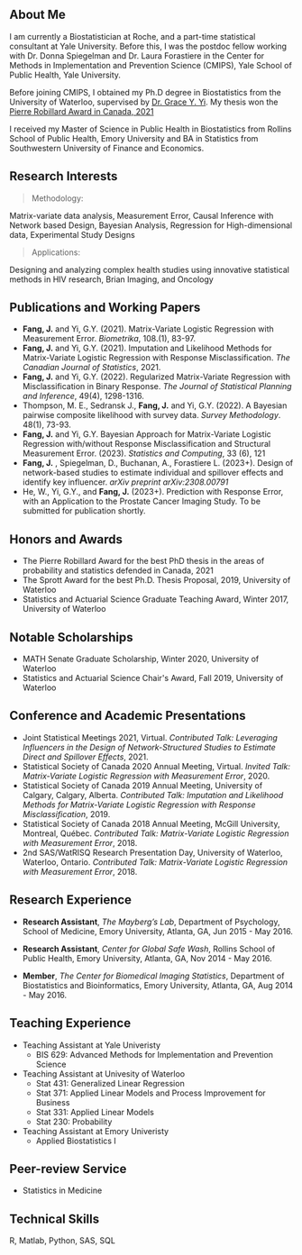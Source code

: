 ## About Me

I am currently a Biostatistician at Roche, and a part-time statistical consultant at Yale University. Before this, I was the postdoc fellow working with Dr. Donna Spiegelman and Dr. Laura Forastiere in the Center for Methods in Implementation and Prevention Science (CMIPS), Yale School of Public Health, Yale University.

Before joining CMIPS, I obtained my Ph.D degree in Biostatistics from the University of Waterloo, supervised by [Dr. Grace Y. Yi](https://www.uwo.ca/stats/people/bios/Yi,%20Grace.html).  My thesis won the [Pierre Robillard Award in Canada, 2021](https://ssc.ca/en/awards/2021/junhan-fang-pierre-robillard-award-2021)

I received my Master of Science in Public Health in Biostatistics from Rollins School of Public Health, Emory University and BA in Statistics from Southwestern University of Finance and Economics.

## Research Interests

> Methodology:

Matrix-variate data analysis, Measurement Error, Causal Inference with Network based Design, Bayesian Analysis, Regression for High-dimensional data, Experimental Study Designs




>Applications: 

Designing and analyzing complex health studies using innovative statistical methods in HIV research, Brian Imaging, and Oncology




## Publications and Working Papers


*  **Fang, J.** and Yi, G.Y. (2021). Matrix-Variate Logistic Regression with Measurement Error. _Biometrika_, 108.(1), 83-97.
*  **Fang, J.** and Yi, G.Y. (2021). Imputation and Likelihood Methods for Matrix-Variate Logistic Regression with Response Misclassification. _The Canadian Journal of Statistics_, 2021.
 * **Fang, J.** and Yi, G.Y. (2022). Regularized Matrix-Variate Regression with Misclassification in Binary Response. _The Journal of Statistical Planning and Inference_, 49(4), 1298-1316.
*  Thompson, M. E., Sedransk J., **Fang, J.** and Yi, G.Y. (2022). A Bayesian pairwise composite likelihood with survey data. _Survey Methodology_. 48(1), 73-93.
*  **Fang, J.** and Yi, G.Y. Bayesian Approach for Matrix-Variate Logistic Regression with/without Response Misclassification and Structural Measurement Error. (2023). _Statistics and Computing_, 33 (6), 121
*  **Fang, J.** , Spiegelman, D., Buchanan, A.,  Forastiere L. (2023+).  Design of network-based studies to estimate individual and spillover effects and identify key influencer. _arXiv preprint arXiv:2308.00791_
*  He, W., Yi, G.Y., and **Fang, J.** (2023+). Prediction with Response Error, with an Application to the Prostate Cancer Imaging Study. To be submitted for publication shortly.





## Honors and Awards

* The Pierre Robillard Award for the best PhD thesis in the areas of probability and statistics defended in Canada, 2021
* The Sprott Award for the best Ph.D. Thesis Proposal, 2019, University of Waterloo
* Statistics and Actuarial Science Graduate Teaching Award, Winter 2017, University of Waterloo


## Notable Scholarships

* MATH Senate Graduate Scholarship, Winter 2020, University of Waterloo
* Statistics and Actuarial Science Chair's Award, Fall 2019, University of Waterloo







## Conference and Academic Presentations

* Joint Statistical Meetings 2021, Virtual. _Contributed Talk: Leveraging Influencers in the Design of Network-Structured Studies to Estimate Direct and Spillover Effects_, 2021.
* Statistical Society of Canada 2020 Annual Meeting, Virtual. _Invited Talk: Matrix-Variate Logistic Regression with Measurement Error_, 2020. 
* Statistical Society of Canada 2019 Annual Meeting, University of Calgary, Calgary, Alberta. _Contributed Talk: Imputation and Likelihood Methods for Matrix-Variate Logistic Regression with Response Misclassification_, 2019. 
* Statistical Society of Canada 2018 Annual Meeting, McGill University, Montreal, Québec. _Contributed Talk: Matrix-Variate Logistic Regression with Measurement Error_, 2018.
* 2nd SAS/WatRISQ Research Presentation Day, University of Waterloo, Waterloo, Ontario. _Contributed Talk: Matrix-Variate Logistic Regression with Measurement Error_, 2018.





## Research Experience


* **Research Assistant**, _The Mayberg’s Lab_, Department of Psychology, School of Medicine, Emory University, Atlanta, GA, Jun 2015 - May 2016.

* **Research Assistant**, _Center for Global Safe Wash_, Rollins School of Public Health, Emory University, Atlanta, GA, Nov 2014 - May 2016.

* **Member**, _The Center for Biomedical Imaging Statistics_, Department of Biostatistics and Bioinformatics, Emory University, Atlanta, GA, Aug 2014 - May 2016.




## Teaching Experience
- Teaching Assistant at Yale Univeristy
  - BIS 629: Advanced Methods for Implementation and Prevention Science
- Teaching Assistant at Univesity of Waterloo
  - Stat 431: Generalized Linear Regression
  - Stat 371: Applied Linear Models and Process Improvement for Business
  - Stat 331: Applied Linear Models
  - Stat 230: Probability
- Teaching Assistant at Emory Univeristy
  - Applied Biostatistics I


## Peer-review Service

* Statistics in Medicine

## Technical Skills

R, Matlab, Python, SAS, SQL





